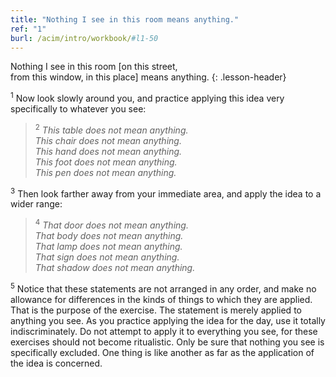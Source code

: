 ```yaml
---
title: "Nothing I see in this room means anything."
ref: "1"
burl: /acim/intro/workbook/#l1-50
---
```


Nothing I see in this room \[on this street,<br/>
from this window, in this place\] means anything.
{: .lesson-header}

<sup>1</sup> Now look slowly around you, and practice applying this idea very specifically to whatever you see:

> <sup>2</sup> *This table does not mean anything.<br/>
> This chair does not mean anything.<br/>
> This hand does not mean anything.<br/>
> This foot does not mean anything.<br/>
> This pen does not mean anything.*

<sup>3</sup> Then look farther away from your immediate area, and apply the idea to a wider range:

> <sup>4</sup> *That door does not mean anything.<br/>
> That body does not mean anything.<br/>
> That lamp does not mean anything.<br/>
> That sign does not mean anything.<br/>
> That shadow does not mean anything.*

<sup>5</sup> Notice that these statements are not arranged in any order,
and make no allowance for differences in the kinds of things to which
they are applied. That is the purpose of the exercise. The statement is
merely applied to anything you see. As you practice applying the idea
for the day, use it totally indiscriminately. Do not attempt to apply it
to everything you see, for these exercises should not become
ritualistic. Only be sure that nothing you see is specifically excluded.
One thing is like another as far as the application of the idea is
concerned.

